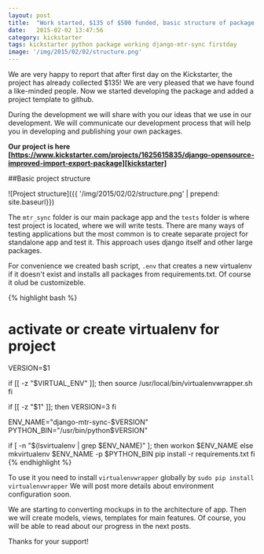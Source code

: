 ```yaml
---
layout: post
title:  "Work started, $135 of $500 funded, basic structure of package, mkvirtualenv helper"
date:   2015-02-02 13:47:56
сategory: kickstarter
tags: kickstarter python package working django-mtr-sync firstday
image: '/img/2015/02/02/structure.png'
---
```


We are very happy to report that after first day on the Kickstarter, the project has already collected $135! We are very pleased that we have found a like-minded people. Now we started developing the package and added a project template to github.

During the development we will share with you our ideas that we use in our development.
We will communicate our development process that will help you in developing and publishing your own packages.

**Our project is here [https://www.kickstarter.com/projects/1625615835/django-opensource-improved-import-export-package][kickstarter]**

<!--more-->

##Basic project structure

![Project structure]({{ '/img/2015/02/02/structure.png' | prepend: site.baseurl}})

The `mtr_sync` folder is our main package app and the `tests` folder is where test project is located, where we will write tests. There are many ways of testing applications but the most common is to create separate project for standalone app and test it. This approach uses django itself and other large packages.

For convenience we created bash script, `.env` that creates a new virtualenv if it
doesn't exist and installs all packages from requirements.txt. Of course it olud be customizeble.

{% highlight bash %}
# activate or create virtualenv for project

VERSION=$1

if [[ -z "$VIRTUAL_ENV" ]]; then
    source /usr/local/bin/virtualenvwrapper.sh
fi

if [[ -z "$1" ]]; then
    VERSION=3
fi

ENV_NAME="django-mtr-sync-$VERSION"
PYTHON_BIN="/usr/bin/python$VERSION"

if [ -n "$(lsvirtualenv | grep $ENV_NAME)" ]; then
    workon $ENV_NAME
else
    mkvirtualenv $ENV_NAME -p $PYTHON_BIN
    pip install -r requirements.txt
fi
{% endhighlight %}

To use it you need to install `virtualenvwrapper` globally by `sudo pip install virtualenvwrapper`
We will post more details about environment configuration soon.

We are starting to converting mockups in to the architecture of app. Then we will create models, views, templates for main features.
Of course, you will be able to read about our progress in the next posts.

Thanks for your support!

[kickstarter]: https://www.kickstarter.com/projects/1625615835/django-opensource-improved-import-export-package